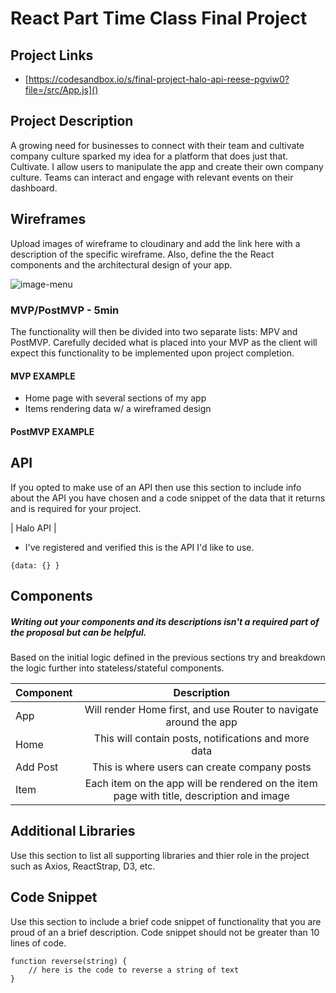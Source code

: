 # React Part Time Class Final Project

## Project Links

- [https://codesandbox.io/s/final-project-halo-api-reese-pgviw0?file=/src/App.js]()

## Project Description

A growing need for businesses to connect with their team and cultivate company culture sparked my idea for a platform that does just that. Cultivate. I allow users to manipulate the app and create their own company culture. Teams can interact and engage with relevant events on their dashboard.

## Wireframes

Upload images of wireframe to cloudinary and add the link here with a description of the specific wireframe. Also, define the the React components and the architectural design of your app.

![image-menu](https://res.cloudinary.com/sitely/image/upload/v1649891491/eCompany-Home_antxcp.png)


### MVP/PostMVP - 5min

The functionality will then be divided into two separate lists: MPV and PostMVP.  Carefully decided what is placed into your MVP as the client will expect this functionality to be implemented upon project completion.  

#### MVP EXAMPLE
- Home page with several sections of my app
- Items rendering data w/ a wireframed design

#### PostMVP EXAMPLE


## API

If you opted to make use of an API then use this section to include info about the API you have chosen and a code snippet of the data that it returns and is required for your project. 

| Halo API |
- I've registered and verified this is the API I'd like to use.
[](https://developer.haloapi.com/)

```
{data: {} }
```

## Components
##### Writing out your components and its descriptions isn't a required part of the proposal but can be helpful.

Based on the initial logic defined in the previous sections try and breakdown the logic further into stateless/stateful components. 

| Component | Description | 
| --- | :---: |  
| App | Will render Home first, and use Router to navigate around the app | 
| Home | This will contain posts, notifications and more data | 
| Add Post | This is where users can create company posts | 
| Item | Each item on the app will be rendered on the item page with title, description and image | 


## Additional Libraries
 Use this section to list all supporting libraries and thier role in the project such as Axios, ReactStrap, D3, etc. 

## Code Snippet

Use this section to include a brief code snippet of functionality that you are proud of an a brief description.  Code snippet should not be greater than 10 lines of code. 

```
function reverse(string) {
	// here is the code to reverse a string of text
}
```
